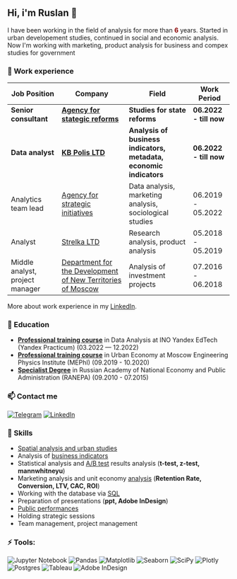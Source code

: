 ## Hi, i'm Ruslan 👋

I have been working in the field of analysis for more than  <span style="color:darkred"> **6**</span> years. Started in urban developement studies, continued in social and economic analysis. Now I'm working with marketing, product analysis for business and compex studies for government 

### 🔭 Work experience 
| Job Position                 | Company              | Field                                     | Work Period            |
| -----------------------------| -------------------- | ------------------------------------------| -----------------------|
| **Senior consultant** | [**Agency for stategic reforms**](https://sda.gov.uz/en) | **Studies for state reforms** | **06.2022 - till now** |
| **Data analyst** | [**KB Polis LTD**](https://kbpolis.ru/) | **Analysis of business indicators, metadata, economic indicators** | **06.2022 - till now** |
| Analytics team lead | [Agency for strategic initiatives](https://asi.ru/eng/) | Data analysis, marketing analysis, sociological studies | 06.2019 - 05.2022 |
| Analyst | [Strelka LTD](https://www.strelka-kb.com/researches) | Research analysis, product analysis | 05.2018 - 05.2019 |
| Middle analyst, project manager | [Department for the Development of New Territories of Moscow](https://www.mos.ru/drnt/) | Analysis of investment projects | 07.2016 - 06.2018 |

More about work experience in my [LinkedIn](https://www.linkedin.com/in/gayfullin-ruslan-822412258/?locale=en_US).<br>

### 🌱 Education 
- [**Professional training course**](https://drive.google.com/file/d/1_fht7L792qUk5iuAFDTGAynHuwnrTrKl/view?usp=sharing) in Data Analysis at INO Yandex EdTech (Yandex Practicum) (03.2022 — 12.2022)
- [**Professional training course**]() in Urban Economy at Moscow Engineering Physics Institute (MEPhI) (09.2019 - 10.2020)
- [**Specialist Degree**](https://drive.google.com/file/d/1IAxCBPbAiSqnrTUexBlIMCwNZ1JHS3uB/view?usp=sharing) in Russian Academy of National Economy and Public Administration (RANEPA) (09.2010 - 07.2015)


### 📫 Contact me 
[![Telegram](https://img.shields.io/badge/Telegram-2CA5E0?style=for-the-badge&logo=telegram&logoColor=white)](https://t.me/Ruslan_Gf)
[![LinkedIn](https://img.shields.io/badge/linkedin-%230077B5.svg?style=for-the-badge&logo=linkedin&logoColor=white)](https://www.linkedin.com/in/gayfullin-ruslan-822412258/?locale=en_US)


### 💬 Skills 
- [Spatial analysis and urban studies](https://smarteka.com/people/profile/1965)
- Analysis of [business indicators](https://github.com/Garus90/creative_business_analysis)
- Statistical analysis and [A/B test](https://github.com/Garus90/AB_test_for_e-store/blob/main/project_ab_test.ipynb) results analysis (**t-test, z-test, mannwhitneyu**)
- Marketing analysis and unit economy [analysis](https://github.com/Garus90/mobileapp_marketing) (**Retention Rate, Conversion, LTV, CAC, ROI**)
- Working with the database via [SQL](https://github.com/Garus90/sql_examples)
- Preparation of presentations (**ppt, Adobe InDesign**)
- [Public performances](https://www.youtube.com/watch?v=oOpcbYcAwNw&t=49s)
- Holding strategic sessions
- Team management, project management


### ⚡ Tools:
![Jupyter Notebook](https://img.shields.io/badge/jupyter-%23FA0F00.svg?style=for-the-badge&logo=jupyter&logoColor=white)
![Pandas](https://img.shields.io/badge/pandas-%23150458.svg?style=for-the-badge&logo=pandas&logoColor=white)
![Matplotlib](https://img.shields.io/badge/Matplotlib-%23ffffff.svg?style=for-the-badge&logo=Matplotlib&logoColor=black)
![Seaborn](https://img.shields.io/badge/seaborn-0000CC?style=for-the-badge&logo=seaborn&logoColor=white)
![SciPy](https://img.shields.io/badge/SciPy-%230C55A5.svg?style=for-the-badge&logo=scipy&logoColor=%white)
![Plotly](https://img.shields.io/badge/Plotly-%233F4F75.svg?style=for-the-badge&logo=plotly&logoColor=white)
![Postgres](https://img.shields.io/badge/postgres-%23316192.svg?style=for-the-badge&logo=postgresql&logoColor=white)
![Tableau](https://img.shields.io/badge/Tableau-%23ffffff.svg?style=for-the-badge&logo=Tableau&logoColor=black)
![Adobe InDesign](https://img.shields.io/badge/Adobe%20InDesign-49021F?style=for-the-badge&logo=adobeindesign&logoColor=white)

